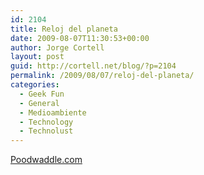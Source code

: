 ```yaml
---
id: 2104
title: Reloj del planeta
date: 2009-08-07T11:30:53+00:00
author: Jorge Cortell
layout: post
guid: http://cortell.net/blog/?p=2104
permalink: /2009/08/07/reloj-del-planeta/
categories:
  - Geek Fun
  - General
  - Medioambiente
  - Technology
  - Technolust
---
```

[Poodwaddle.com](http://www.poodwaddle.com "This Clock brought to you by Poodwaddle.com")